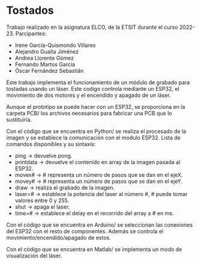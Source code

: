 # Tostados
Trabajo realizado en la asignatura ELCO, de la ETSIT durante el curso 2022-23.
Parcipantes:
  - Irene García-Quismondo Villares
  - Alejandro Guaita Jiménez
  - Andrea Llorente Gómez
  - Fernando Martos García
  - Óscar Fernández Sebastián

Este trabajo implementa el funcionamiento de un módulo de grabado para tostadas usando un láser. Este codigo controla mediante un ESP32,
el movimiento de dos motores y el encendido y apagado de un láser. 

Aunque el prototipo se puede hacer con un ESP32, se proporciona en la carpeta PCB/ los archivos necesarios para fabricar una PCB que lo 
sustituiría.

Con el código que se encuentra en Python/ se realiza el procesado de la imagen y se establece la comunicación con el modulo ESP32.
Lista de comandos disponibles y su sintaxis:
  - ping -> devuelve pong.
  - printdata -> devuelve el contenido en array de la imagen pasada al ESP32.
  - movex# -> # representa un número de pasos que se dan en el ejeX.
  - movey# -> # representa un número de pasos que se dan en el ejeY.
  - draw -> realiza el grabado de la imagen. 
  - laser=# -> establece la potencia del laser al número #, # puede tomar valores entre 0 y 255.
  - shut -> apaga el laser.
  - time=# -> establece el delay en el recorrido del array a # en ms.

Con el código que se encuentra en Arduino/ se seleccionan las conexiones del ESP32 con el resto de componentes. Además se controla el
movimiento/encendido/apagado de estos.

Con el código que se encuentra en Matlab/ se implementa un modo de visualización del láser.
